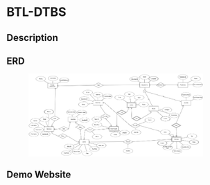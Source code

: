 # BTL-DTBS
## Description
## ERD 
<div style="display: flex; justify-content: space-around;">
  <img src="ERD.png" alt="ERD" width="80%">
</div>

## Demo Website

